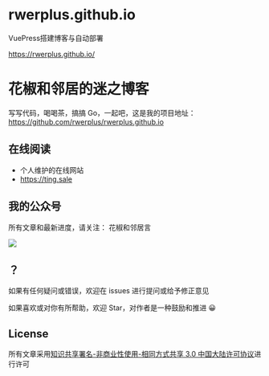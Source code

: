 # rwerplus.github.io

VuePress搭建博客与自动部署 

<https://rwerplus.github.io/>

# 花椒和邻居的迷之博客

写写代码，喝喝茶，搞搞 Go，一起吧，这是我的项目地址：<https://github.com/rwerplus/rwerplus.github.io>

## 在线阅读
- 个人维护的在线网站
- https://ting.sale
## 我的公众号

所有文章和最新进度，请关注：
花椒和邻居言

![](docs/.vuepress/public/img/images/扫码_搜索联合传播样式-标准色版.png)


## ？

如果有任何疑问或错误，欢迎在 issues 进行提问或给予修正意见

如果喜欢或对你有所帮助，欢迎 Star，对作者是一种鼓励和推进 😀

## License

所有文章采用[知识共享署名-非商业性使用-相同方式共享 3.0 中国大陆许可协议](https://creativecommons.org/licenses/by-nc-sa/3.0/cn/)进行许可

